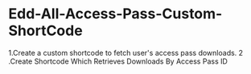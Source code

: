 # Edd-All-Access-Pass-Custom-ShortCode
1.Create a custom shortcode to fetch user's access pass downloads. 2 .Create Shortcode Which Retrieves Downloads By Access Pass ID 
